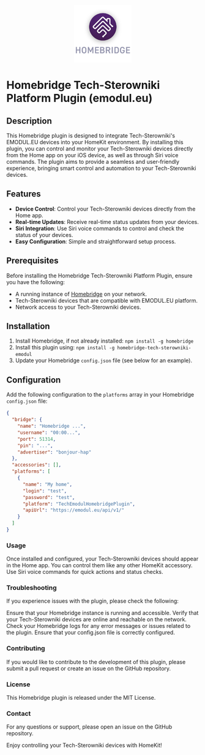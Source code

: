 <p align="center">
<img src="https://github.com/homebridge/branding/raw/latest/logos/homebridge-wordmark-logo-vertical.png" width="150">
</p>

# Homebridge Tech-Sterowniki Platform Plugin (emodul.eu)

## Description

This Homebridge plugin is designed to integrate Tech-Sterowniki's EMODUL.EU devices into your HomeKit environment. By
installing this plugin, you can control and monitor your Tech-Sterowniki devices directly from the Home app on your iOS
device, as well as through Siri voice commands. The plugin aims to provide a seamless and user-friendly experience,
bringing smart control and automation to your Tech-Sterowniki devices.

## Features

- **Device Control**: Control your Tech-Sterowniki devices directly from the Home app.
- **Real-time Updates**: Receive real-time status updates from your devices.
- **Siri Integration**: Use Siri voice commands to control and check the status of your devices.
- **Easy Configuration**: Simple and straightforward setup process.

## Prerequisites

Before installing the Homebridge Tech-Sterowniki Platform Plugin, ensure you have the following:

- A running instance of [Homebridge](https://homebridge.io/) on your network.
- Tech-Sterowniki devices that are compatible with EMODUL.EU platform.
- Network access to your Tech-Sterowniki devices.

## Installation

1. Install Homebridge, if not already installed: `npm install -g homebridge`
2. Install this plugin using: `npm install -g homebridge-tech-sterowniki-emodul`
3. Update your Homebridge `config.json` file (see below for an example).

## Configuration

Add the following configuration to the `platforms` array in your Homebridge `config.json` file:

```json
{
  "bridge": {
    "name": "Homebridge ...",
    "username": "00:00...",
    "port": 51314,
    "pin": "...",
    "advertiser": "bonjour-hap"
  },
  "accessories": [],
  "platforms": [
    {
      "name": "My home",
      "login": "test",
      "password": "test",
      "platform": "TechEmodulHomebridgePlugin",
      "apiUrl": "https://emodul.eu/api/v1/"
    }
  ]
}
```

### Usage

Once installed and configured, your Tech-Sterowniki devices should appear in the Home app. You can control them like any
other HomeKit accessory. Use Siri voice commands for quick actions and status checks.

### Troubleshooting

If you experience issues with the plugin, please check the following:

Ensure that your Homebridge instance is running and accessible.
Verify that your Tech-Sterowniki devices are online and reachable on the network.
Check your Homebridge logs for any error messages or issues related to the plugin.
Ensure that your config.json file is correctly configured.

### Contributing

If you would like to contribute to the development of this plugin, please submit a pull request or create an issue on
the GitHub repository.

### License

This Homebridge plugin is released under the MIT License.

### Contact

For any questions or support, please open an issue on the GitHub repository.

Enjoy controlling your Tech-Sterowniki devices with HomeKit!
